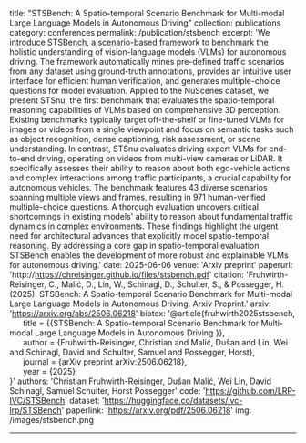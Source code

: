 title: "STSBench: A Spatio-temporal Scenario Benchmark for Multi-modal Large Language Models in Autonomous Driving"
collection: publications
category: conferences
permalink: /publication/stsbench
excerpt: 'We introduce STSBench, a scenario-based framework to benchmark the holistic understanding of vision-language models (VLMs) for autonomous driving. The framework automatically mines pre-defined traffic scenarios from any dataset using ground-truth annotations, provides an intuitive user interface for efficient human verification, and generates multiple-choice questions for model evaluation. Applied to the NuScenes dataset, we present STSnu, the first benchmark that evaluates the spatio-temporal reasoning capabilities of VLMs based on comprehensive 3D perception. Existing benchmarks typically target off-the-shelf or fine-tuned VLMs for images or videos from a single viewpoint and focus on semantic tasks such as object recognition, dense captioning, risk assessment, or scene understanding. In contrast, STSnu evaluates driving expert VLMs for end-to-end driving, operating on videos from multi-view cameras or LiDAR. It specifically assesses their ability to reason about both ego-vehicle actions and complex interactions among traffic participants, a crucial capability for autonomous vehicles. The benchmark features 43 diverse scenarios spanning multiple views and frames, resulting in 971 human-verified multiple-choice questions. A thorough evaluation uncovers critical shortcomings in existing models' ability to reason about fundamental traffic dynamics in complex environments. These findings highlight the urgent need for architectural advances that explicitly model spatio-temporal reasoning. By addressing a core gap in spatio-temporal evaluation, STSBench enables the development of more robust and explainable VLMs for autonomous driving.'
date: 2025-06-06
venue: 'Arxiv preprint'
paperurl: 'http://https://chreisinger.github.io/files/stsbench.pdf'
citation: 'Fruhwirth-Reisinger, C., Malić, D., Lin, W., Schinagl, D., Schulter, S., & Possegger, H. (2025). STSBench: A Spatio-temporal Scenario Benchmark for Multi-modal Large Language Models in Autonomous Driving. Arxiv Preprint.'
arxiv: 'https://arxiv.org/abs/2506.06218'
bibtex: '@article{fruhwirth2025stsbench,</br>
&nbsp; &nbsp; &nbsp; title = {{STSBench: A Spatio-temporal Scenario Benchmark for Multi-modal Large Language Models in Autonomous Driving
}},</br>
&nbsp; &nbsp; &nbsp; author = {Fruhwirth-Reisinger, Christian and Malić, Dušan and Lin, Wei and Schinagl, David and Schulter, Samuel and Possegger, Horst},</br>
&nbsp; &nbsp; &nbsp; journal = {arXiv preprint arXiv:2506.06218},</br>
&nbsp; &nbsp; &nbsp; year = {2025}
</br>}'
authors: 'Christian Fruhwirth-Reisinger, Dušan Malić, Wei Lin, David Schinagl, Samuel Schulter, Horst Possegger'
code: 'https://github.com/LRP-IVC/STSBench'
dataset: 'https://huggingface.co/datasets/ivc-lrp/STSBench'
paperlink: 'https://arxiv.org/pdf/2506.06218'
img: /images/stsbench.png

---
